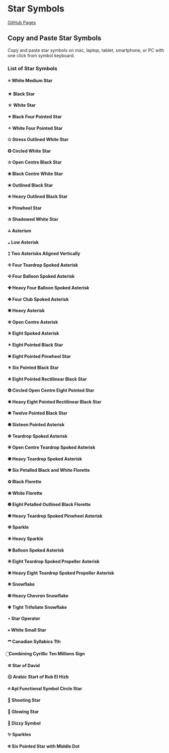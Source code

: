 # Star Symbols
[GitHub Pages](https://pages.github.com/)
## Copy and Paste Star Symbols

Copy and paste star symbols on mac, laptop, tablet, smartphone, or PC with one click from symbol keyboard.
### List of Star Symbols
#### ⭐ White Medium Star
#### ★ Black Star
#### ☆ White Star
#### ✦ Black Four Pointed Star
#### ✧ White Four Pointed Star
#### ✩ Stress Outlined White Star
#### ✪ Circled White Star
#### ✫ Open Centre Black Star
#### ✬ Black Centre White Star
#### ✭ Outlined Black Star
#### ✮ Heavy Outlined Black Star
#### ✯ Pinwheel Star
#### ✰ Shadowed White Star
#### ⁂ Asterism
#### ⁎ Low Asterisk
#### ⁑ Two Asterisks Aligned Vertically
#### ✢ Four Teardrop Spoked Asterisk
#### ✣ Four Balloon Spoked Asterisk
#### ✤ Heavy Four Balloon Spoked Asterisk
#### ✥ Four Club Spoked Asterisk
#### ✱ Heavy Asterisk
#### ✲ Open Centre Asterisk
#### ✳ Eight Spoked Asterisk
#### ✴ Eight Pointed Black Star
#### ✵ Eight Pointed Pinwheel Star
#### ✶ Six Pointed Black Star
#### ✷ Eight Pointed Rectilinear Black Star
#### ❂ Circled Open Centre Eight Pointed Star
#### ✸ Heavy Eight Pointed Rectilinear Black Star
#### ✹ Twelve Pointed Black Star
#### ✺ Sixteen Pointed Asterisk
#### ✻ Teardrop Spoked Asterisk
#### ✼ Open Centre Teardrop Spoked Asterisk
#### ✽ Heavy Teardrop Spoked Asterisk
#### ✾ Six Petalled Black and White Florette
#### ✿ Black Florette
#### ❀ White Florette
#### ❁ Eight Petalled Outlined Black Florette
#### ❃ Heavy Teardrop Spoked Pinwheel Asterisk
#### ❇ Sparkle
#### ❈ Heavy Sparkle
#### ❉ Balloon Spoked Asterisk
#### ❊ Eight Teardrop Spoked Propeller Asterisk
#### ❋ Heavy Eight Teardrop Spoked Propeller Asterisk
#### ❄ Snowflake
#### ❆ Heavy Chevron Snowflake
#### ❅ Tight Trifoliate Snowflake
#### ⋆ Star Operator
#### ⭒ White Small Star
#### ᕯ Canadian Syllabics Tth
#### ꙰  Combining Cyrillic Ten Millions Sign
#### ✡ Star of David
#### ۞ Arabic Start of Rub El Hizb
#### ⍟ Apl Functional Symbol Circle Star
#### 🌠 Shooting Star
#### 🌟 Glowing Star
#### 💫 Dizzy Symbol
#### ✨ Sparkles
#### 🔯 Six Pointed Star with Middle Dot
